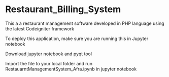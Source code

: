 # Restaurant_Billing_System
This a a restaurant management software developed in PHP language using the latest Codeigniter framework

To deploy this application, make sure you are running this in Jupyter notebook

Download jupyter notebook and pyqt tool

Import the file to your local folder and run RestauarntManagementSystem_Afra.ipynb in jupyter notebook

